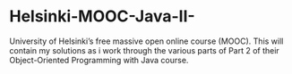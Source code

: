 # Helsinki-MOOC-Java-II-
University of Helsinki’s free massive open online course (MOOC). This will contain my solutions as i work through the various parts of Part 2 of their Object-Oriented Programming with Java course.
